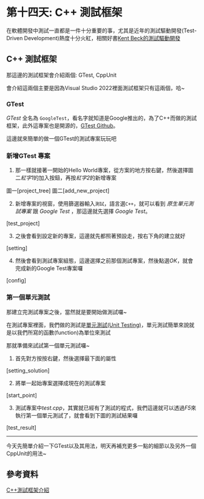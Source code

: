 # 第十四天: C++ 測試框架

在軟體開發中測試一直都是一件十分重要的事，尤其是近年的測試驅動開發(Test-Driven Development)熱度十分火紅，相關好書[Kent Beck的測試驅動開發](https://www.books.com.tw/products/0010883019)

## C++ 測試框架

那這邊的測試框架會介紹兩個: GTest, CppUnit 

會介紹這兩個主要是因為Visual Studio 2022裡面測試框架只有這兩個，哈~

### GTest

*GTest* 全名為 `GoogleTest`，看名字就知道是Google推出的，為了C++而做的測試框架，此外這專案也是開源的，[GTest Github](https://github.com/google/googletest)。

這邊就來簡單的做一個GTest的測試專案玩玩吧

### 新增GTest 專案

1. 那一樣就接著一開始的Hello World專案，從方案的地方按右鍵，然後選擇圖二*紅字1*的加入按鈕，再按*紅字2*的新增專案

圖一[project_tree]
圖二[add_new_project]

2. 新增專案的視窗，使用篩選器輸入`測試`，語言選`C++`，就可以看到 *原生單元測試專案* 跟 *Google Test* ，那這邊就先選擇 *Google Test*。

[test_project]

3. 之後會看到設定新的專案，這邊就先都照著預設走，按右下角的建立就好

[setting]

4. 然後會看到測試專案組態，這邊選擇之前那個測試專案，然後點選*OK*，就會完成新的Google Test專案囉

[config]


### 第一個單元測試

那建立完測試專案之後，當然就是要開始做測試囉~

在測試專案裡面，我們做的測試是[單元測試(Unit Testing)](https://zh.wikipedia.org/zh-tw/%E5%8D%95%E5%85%83%E6%B5%8B%E8%AF%95)，單元測試簡單來說就是以我們所寫的函數(function)為單位來測試

那就準備來試試第一個單元測試囉~

1. 首先對方按按右鍵，然後選擇最下面的屬性

[setting_solution]

2. 將單一起始專案選擇成現在的測試專案

[start_point]

3. 測試專案中*test.cpp*，其實就已經有了測試的程式，我們這邊就可以透過*F5*來執行第一個單元測試了，就會看到下圖的測試結果囉

[test_result]

---

今天先簡單介紹一下GTest以及其用法，明天再補充更多一點的細節以及另外一個CppUnit的用法~

## 參考資料

[C++測試框架介紹](https://ithelp.ithome.com.tw/articles/10106155)
